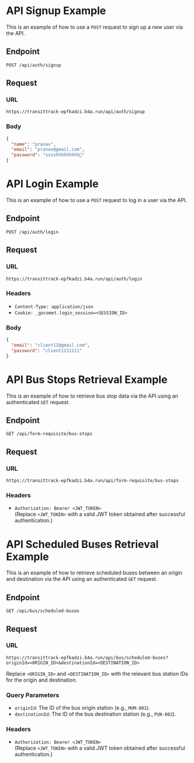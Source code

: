 # API Signup Example

This is an example of how to use a `POST` request to sign up a new user via the API.

## Endpoint
`POST /api/auth/signup`

## Request

### URL
`https://transittrack-epfkadzi.b4a.run/api/auth/signup`

### Body
```json
{
  "name": "pranav",
  "email": "pranav@gmail.com",
  "password": "sssshhhhhhhhh🤫"
}
```

# API Login Example

This is an example of how to use a `POST` request to log in a user via the API.

## Endpoint
`POST /api/auth/login`

## Request

### URL
`https://transittrack-epfkadzi.b4a.run/api/auth/login`

### Headers
- `Content-Type: application/json`
- `Cookie: _gocomet.login_session=<SESSION_ID>`

### Body
```json
{
  "email": "client11@gmail.com",
  "password": "client1111111"
}
```

# API Bus Stops Retrieval Example

This is an example of how to retrieve bus stop data via the API using an authenticated `GET` request.

## Endpoint
`GET /api/form-requisite/bus-stops`

## Request

### URL
`https://transittrack-epfkadzi.b4a.run/api/form-requisite/bus-stops`

### Headers
- `Authorization: Bearer <JWT_TOKEN>`  
  (Replace `<JWT_TOKEN>` with a valid JWT token obtained after successful authentication.)


# API Scheduled Buses Retrieval Example

This is an example of how to retrieve scheduled buses between an origin and destination via the API using an authenticated `GET` request.

## Endpoint
`GET /api/bus/scheduled-buses`

## Request

### URL
`https://transittrack-epfkadzi.b4a.run/api/bus/scheduled-buses?originId=<ORIGIN_ID>&destinationId=<DESTINATION_ID>`

Replace `<ORIGIN_ID>` and `<DESTINATION_ID>` with the relevant bus station IDs for the origin and destination.

### Query Parameters
- `originId`: The ID of the bus origin station (e.g., `MUM-001`).
- `destinationId`: The ID of the bus destination station (e.g., `PUN-002`).

### Headers
- `Authorization: Bearer <JWT_TOKEN>`  
  (Replace `<JWT_TOKEN>` with a valid JWT token obtained after successful authentication.)
